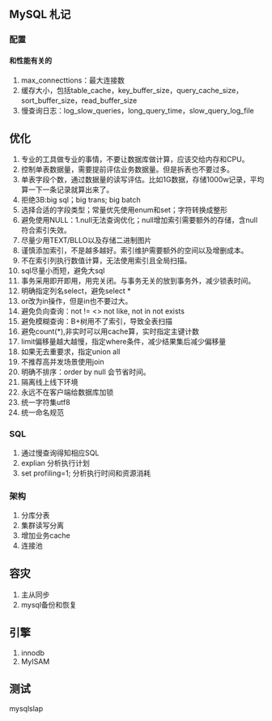 ## MySQL 札记

### 配置

#### 和性能有关的

1. max_connecttions：最大连接数
2. 缓存大小，包括table_cache，key_buffer_size，query_cache_size，sort_buffer_size，read_buffer_size
3. 慢查询日志：log_slow_queries，long_query_time，slow_query_log_file

## 优化
1. 专业的工具做专业的事情，不要让数据库做计算，应该交给内存和CPU。
2. 控制单表数据量，需要提前评估业务数据量。但是拆表也不要过多。
3. 单表字段个数，通过数据量的读写评估。比如1G数据，存储1000w记录，平均算一下一条记录就算出来了。
4. 拒绝3B:big sql；big trans; big batch
5. 选择合适的字段类型；常量优先使用enum和set；字符转换成整形
6. 避免使用NULL：1.null无法查询优化；null增加索引需要额外的存储，含null符合索引失效。
7. 尽量少用TEXT/BLLO以及存储二进制图片
8. 谨慎添加索引，不是越多越好。索引维护需要额外的空间以及增删成本。
9. 不在索引列执行数值计算，无法使用索引且全局扫描。
10. sql尽量小而短，避免大sql
11. 事务采用即开即用，用完关闭。与事务无关的放到事务外，减少锁表时间。
12. 明确指定列名select，避免select *
13. or改为in操作，但是in也不要过大。
14. 避免负向查询：not != <> not like, not in not exists
15. 避免模糊查询：B+树用不了索引，导致全表扫描
16. 避免count(*),非实时可以用cache算，实时指定主键计数
17. limit偏移量越大越慢，指定where条件，减少结果集后减少偏移量
18. 如果无去重要求，指定union all
19. 不推荐高并发场景使用join
20. 明确不排序：order by null 会节省时间。
21. 隔离线上线下环境
22. 永远不在客户端给数据库加锁
23. 统一字符集utf8
24. 统一命名规范

### SQL

1. 通过慢查询得知相应SQL
2. explian 分析执行计划
3.  set profiling=1;  分析执行时间和资源消耗

### 架构

1. 分库分表
2. 集群读写分离
3. 增加业务cache
4. 连接池



## 容灾

1. 主从同步
2. mysql备份和恢复



## 引擎

1. innodb
2. MyISAM



## 测试

mysqlslap
